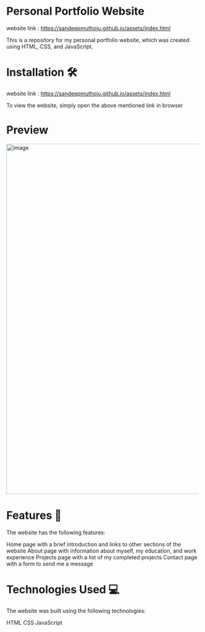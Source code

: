 # Personal Portfolio Website
website link : https://sandeepmuthoju.github.io/assets/index.html

This is a repository for my personal portfolio website, which was created using HTML, CSS, and JavaScript.

# Installation 🛠️
website link : https://sandeepmuthoju.github.io/assets/index.html

To view the website, simply open the above mentioned link in browser

# Preview
<img width="917" alt="image" src="https://github.com/SandeepMuthoju/codeclause_portfolio.io/assets/111652103/0a7563f2-a415-456e-a3b8-58d3ee9ceb52">

# Features 🚀
The website has the following features:

Home page with a brief introduction and links to other sections of the website
About page with information about myself, my education, and work experience
Projects page with a list of my completed projects
Contact page with a form to send me a message

# Technologies Used 💻
The website was built using the following technologies:

HTML
CSS
JavaScript
